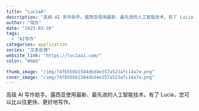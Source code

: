 ```yaml
---
title: "LuciaA"
description: "高级 AI 写作助手。露西亚使用最新、最先进的人工智能技术。有了 Lucia，您可以比以往更快、更好地写作。"
author: "瑞东"
date: "2023-03-30"
tags:
  - "AI写作"
categories: application
series: "文本处理"
website_link: "https://luciaai.com/"
color: "#666"

thumb_image: "/img/74f655bb1584dbd4e357a523afc14a7e.png"
cover_image: "/img/74f655bb1584dbd4e357a523afc14a7e.png"
---
```


高级 AI 写作助手。露西亚使用最新、最先进的人工智能技术。有了 Lucia，您可以比以往更快、更好地写作。